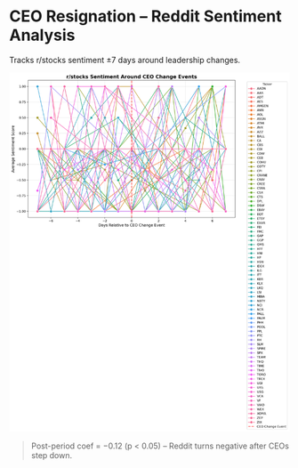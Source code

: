 # CEO Resignation – Reddit Sentiment Analysis

Tracks r/stocks sentiment ±7 days around leadership changes.

![sent](assets/sentiment_did.png)

> Post-period coef = −0.12 (p < 0.05) – Reddit turns negative after CEOs step down.
